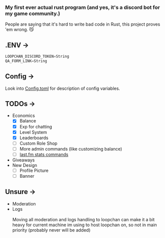 ### My first ever actual rust program (and yes, it's a discord bot for my game community.)
People are saying that it's hard to write bad code in Rust, this project proves 'em wrong. 😼

## .ENV ->
```py
LOOPCHAN_DISCORD_TOKEN=String
QA_FORM_LINK=String
```

## Config ->
Look into [Config.toml](/Config.toml) for description of config variables.

## TODOs ->
* Economics
  * [x] Balance
  * [x] Exp for chatting
  * [x] Level System
  * [x] Leaderboards
  * [ ] Custom Role Shop
  * [ ] More admin commands (like customizing balance)
  * [ ] [last.fm stats commands](https://www.last.fm/api/scrobbling)

* Giveaways
* New Design
  * [ ] Profile Picture
  * [ ] Banner

## Unsure ->
* Moderation
* Logs
<br><br>Moving all moderation and logs handling to loopchan can make it a bit heavy for current machine im using to host loopchan on, so not in main priority (probably never will be added)